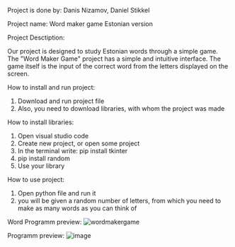 Project is done by:
Danis Nizamov, Daniel Stikkel

Project name:
Word maker game Estonian version

Project Desctiption:

Our project is designed to study
Estonian words through a simple game. The "Word Maker Game" project has a simple and intuitive interface.
The game itself is the input of the correct word from the letters displayed on the screen.

How to install and run project:
1. Download and run project file
2. Also, you need to download libraries, with whom the project was made

How to install libraries:

1. Open visual studio code
2. Create new project, or open some project
3. In the terminal write: pip install tkinter
4. pip install random
5. Use your library

How to use project: 
1. Open python file and run it
2. you will be given a random number of letters, from which you need to make as many words as you can think of

Word Programm preview: ![wordmakergame](https://user-images.githubusercontent.com/131642172/233935102-5848e57a-b812-46b8-8bac-b8547aa5e9da.png)


Programm preview: ![image](https://github.com/Dr3nulja/Danis-Daniel/assets/131642172/08d0e867-8137-438a-b1c3-ef69d324552d)
